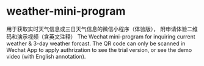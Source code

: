 # weather-mini-program
用于获取实时天气信息或三日天气信息的微信小程序（体验版）， 附申请体验二维码和演示视频（含英文注释）
The Wechat mini-program for inquiring current weather &amp; 3-day weather forcast.
The QR code can only be scanned in Wechat App to apply authrization to see the trial version, or see the demo video (with English annotation).
